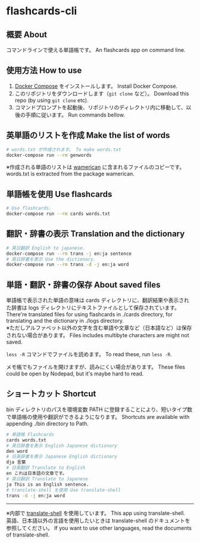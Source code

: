 # flashcards-cli

## 概要 About

コマンドラインで使える単語帳です。 An flashcards app on command line.

## 使用方法 How to use

1. [Docker Compose](https://docs.docker.com/compose/install/) をインストールします。 Install Docker Compose.
2. このリポジトリをダウンロードします（`git clone` など）。 Download this repo (by using `git clone` etc).
3. コマンドプロンプトを起動後、リポジトリのディレクトリ内に移動して、以後の手順に従います。 Run commands bellow.

## 英単語のリストを作成 Make the list of words

```sh
# words.txt が作成されます。 To make words.txt
docker-compose run --rm genwords
```

※作成される単語のリストは [wamerican](https://packages.ubuntu.com/focal/wamerican) に含まれるファイルのコピーです。 words.txt is extracted from the package wamerican.

## 単語帳を使用 Use flashcards

```sh
# Use flashcards.
docker-compose run --rm cards words.txt
```

## 翻訳・辞書の表示 Translation and the dictionary

```sh
# 英日翻訳 English to japanese.
docker-compose run --rm trans -j en:ja sentence
# 英日辞書を表示 Use the dictionary.
docker-compose run --rm trans -d -j en:ja word
```

## 単語・翻訳・辞書の保存 About saved files

単語帳で表示された単語の意味は cards ディレクトリに、翻訳結果や表示された辞書は logs ディレクトリにテキストファイルとして保存されています。 There're translated files for using flashcards in ./cards directory, for translating and the dictionary in ./logs directory.  
※ただしアルファベット以外の文字を含む単語や文章など（日本語など）は保存されない場合があります。 Files includes multibyte characters are might not saved.

`less -R` コマンドでファイルを読めます。 To read these, run `less -R`.

メモ帳でもファイルを開けますが、読みにくい場合があります。 These files could be open by Nodepad, but it's maybe hard to read.

## ショートカット Shortcut

bin ディレクトリのパスを環境変数 PATH に登録することにより、短いタイプ数で単語帳の使用や翻訳ができるようになります。 Shortcuts are available with appending ./bin directory to Path.

```sh
# 単語帳 Flashcards
cards words.txt
# 英日辞書を表示 English Japanese dictionary
den word
# 日英辞書を表示 Japanese English dictionary
dja 言葉
# 日英翻訳 Translate to English
en これは日本語の文章です。
# 英日翻訳 Translate to Japanese
ja This is an English sentence.
# translate-shell を使用 Use translate-shell
trans -d -j en:ja word
```

---

※内部で [translate-shell](https://packages.ubuntu.com/focal/translate-shell) を使用しています。 This app using translate-shell.  
英語、日本語以外の言語を使用したいときは translate-shell のドキュメントを参照してください。 If you want to use other languages, read the documents of translate-shell.
